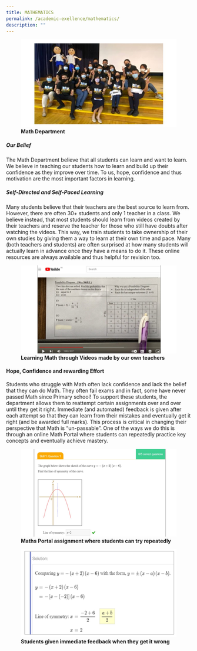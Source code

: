 ```yaml
---
title: MATHEMATICS
permalink: /academic-exellence/mathematics/
description: ""
---
```

<figure>
<img src="/images/Slide1-3-600x338.jpg">
<figcaption> <strong> Math Department</strong> </figcaption>
</figure>

##### **Our Belief**

The Math Department believe that all students can learn and want to learn. We believe in teaching our students how to learn and build up their confidence as they improve over time. To us, hope, confidence and thus motivation are the most important factors in learning.

##### **Self-Directed and Self-Paced Learning**

Many students believe that their teachers are the best source to learn from. However, there are often 30+ students and only 1 teacher in a class. We believe instead, that most students should learn from videos created by their teachers and reserve the teacher for those who still have doubts after watching the videos. This way, we train students to take ownership of their own studies by giving them a way to learn at their own time and pace. Many (both teachers and students) are often surprised at how many students will actually learn in advance once they have a means to do it. These online resources are always available and thus helpful for revision too.

<figure>
<img src="/images/Slide2-3-1024x576.jpg">
<figcaption> <strong> Learning Math through Videos made by our own teachers</strong> </figcaption>
</figure>

#### Hope, Confidence and rewarding Effort

Students who struggle with Math often lack confidence and lack the belief that they can do Math. They often fail exams and in fact, some have never passed Math since Primary school! To support these students, the department allows them to reattempt certain assignments over and over until they get it right. Immediate (and automated) feedback is given after each attempt so that they can learn from their mistakes and eventually get it right (and be awarded full marks). This process is critical in changing their perspective that Math is “un-passable”. One of the ways we do this is through an online Math Portal where students can repeatedly practice key concepts and eventually achieve mastery.

<figure>
<img src="/images/Slide3-3.jpg">
<figcaption> <strong> Maths Portal assignment where students can try repeatedly</strong> </figcaption>
</figure>

<figure>
<img src="/images/Slide4-3.jpg">
<figcaption> <strong>Students given immediate feedback when they get it wrong</strong> </figcaption>
</figure>


